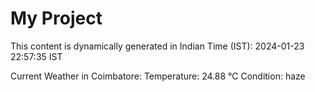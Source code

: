 # My Project

This content is dynamically generated in Indian Time (IST): 2024-01-23 22:57:35 IST


Current Weather in Coimbatore:
Temperature: 24.88 °C
Condition: haze
